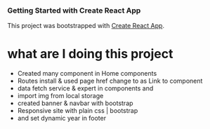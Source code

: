 ### Getting Started with Create React App
This project was bootstrapped with [Create React App](https://github.com/facebook/create-react-app).

# what are I doing this project
* Created many component in Home components 
* Routes install & used
page href change to as Link to component 
* data fetch service & expert in components and
* import img from local storage
* created banner & navbar with bootstrap
* Responsive site with plain css | bootstrap
* and set dynamic year in footer
